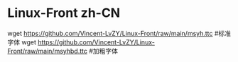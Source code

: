 # Linux-Front zh-CN
wget https://github.com/Vincent-LvZY/Linux-Front/raw/main/msyh.ttc    #标准字体
wget https://github.com/Vincent-LvZY/Linux-Front/raw/main/msyhbd.ttc  #加粗字体
